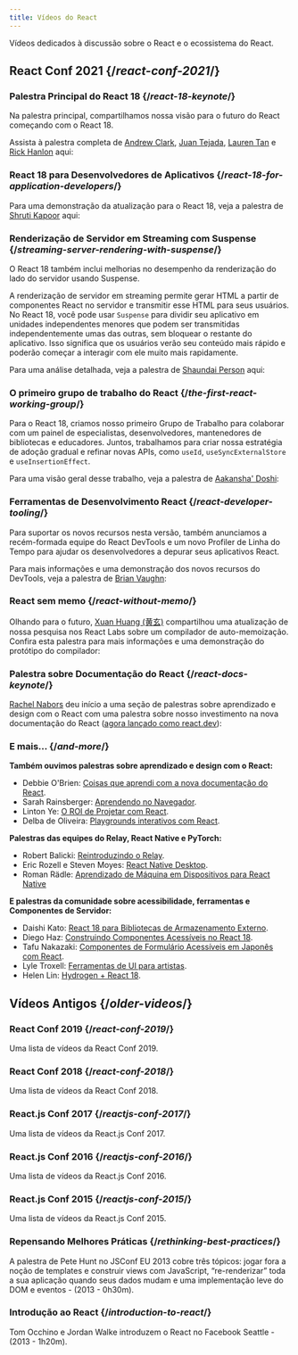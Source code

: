 ```yaml
---
title: Vídeos do React
---
```


<Intro>

Vídeos dedicados à discussão sobre o React e o ecossistema do React.

</Intro>

## React Conf 2021 {/*react-conf-2021*/}

### Palestra Principal do React 18 {/*react-18-keynote*/}

Na palestra principal, compartilhamos nossa visão para o futuro do React começando com o React 18.

Assista à palestra completa de [Andrew Clark](https://twitter.com/acdlite), [Juan Tejada](https://twitter.com/_jstejada), [Lauren Tan](https://twitter.com/potetotes) e [Rick Hanlon](https://twitter.com/rickhanlonii) aqui:

<YouTubeIframe src="https://www.youtube.com/embed/FZ0cG47msEk" title="Reprodutor de vídeo do YouTube" />

### React 18 para Desenvolvedores de Aplicativos {/*react-18-for-application-developers*/}

Para uma demonstração da atualização para o React 18, veja a palestra de [Shruti Kapoor](https://twitter.com/shrutikapoor08) aqui:

<YouTubeIframe src="https://www.youtube.com/embed/ytudH8je5ko" title="Reprodutor de vídeo do YouTube" />

### Renderização de Servidor em Streaming com Suspense {/*streaming-server-rendering-with-suspense*/}

O React 18 também inclui melhorias no desempenho da renderização do lado do servidor usando Suspense.

A renderização de servidor em streaming permite gerar HTML a partir de componentes React no servidor e transmitir esse HTML para seus usuários. No React 18, você pode usar `Suspense` para dividir seu aplicativo em unidades independentes menores que podem ser transmitidas independentemente umas das outras, sem bloquear o restante do aplicativo. Isso significa que os usuários verão seu conteúdo mais rápido e poderão começar a interagir com ele muito mais rapidamente.

Para uma análise detalhada, veja a palestra de [Shaundai Person](https://twitter.com/shaundai) aqui:

<YouTubeIframe src="https://www.youtube.com/embed/pj5N-Khihgc" title="Reprodutor de vídeo do YouTube" />

### O primeiro grupo de trabalho do React {/*the-first-react-working-group*/}

Para o React 18, criamos nosso primeiro Grupo de Trabalho para colaborar com um painel de especialistas, desenvolvedores, mantenedores de bibliotecas e educadores. Juntos, trabalhamos para criar nossa estratégia de adoção gradual e refinar novas APIs, como `useId`, `useSyncExternalStore` e `useInsertionEffect`.

Para uma visão geral desse trabalho, veja a palestra de [Aakansha' Doshi](https://twitter.com/aakansha1216):

<YouTubeIframe src="https://www.youtube.com/embed/qn7gRClrC9U" title="Reprodutor de vídeo do YouTube" />

### Ferramentas de Desenvolvimento React {/*react-developer-tooling*/}

Para suportar os novos recursos nesta versão, também anunciamos a recém-formada equipe do React DevTools e um novo Profiler de Linha do Tempo para ajudar os desenvolvedores a depurar seus aplicativos React.

Para mais informações e uma demonstração dos novos recursos do DevTools, veja a palestra de [Brian Vaughn](https://twitter.com/brian_d_vaughn):

<YouTubeIframe src="https://www.youtube.com/embed/oxDfrke8rZg" title="Reprodutor de vídeo do YouTube" />

### React sem memo {/*react-without-memo*/}

Olhando para o futuro, [Xuan Huang (黄玄)](https://twitter.com/Huxpro) compartilhou uma atualização de nossa pesquisa nos React Labs sobre um compilador de auto-memoização. Confira esta palestra para mais informações e uma demonstração do protótipo do compilador:

<YouTubeIframe src="https://www.youtube.com/embed/lGEMwh32soc" title="Reprodutor de vídeo do YouTube" />

### Palestra sobre Documentação do React {/*react-docs-keynote*/}

[Rachel Nabors](https://twitter.com/rachelnabors) deu início a uma seção de palestras sobre aprendizado e design com o React com uma palestra sobre nosso investimento na nova documentação do React ([agora lançado como react.dev](/blog/2023/03/16/introducing-react-dev)):

<YouTubeIframe src="https://www.youtube.com/embed/mneDaMYOKP8" title="Reprodutor de vídeo do YouTube" />

### E mais... {/*and-more*/}

**Também ouvimos palestras sobre aprendizado e design com o React:**

* Debbie O'Brien: [Coisas que aprendi com a nova documentação do React](https://youtu.be/-7odLW_hG7s).
* Sarah Rainsberger: [Aprendendo no Navegador](https://youtu.be/5X-WEQflCL0).
* Linton Ye: [O ROI de Projetar com React](https://youtu.be/7cPWmID5XAk).
* Delba de Oliveira: [Playgrounds interativos com React](https://youtu.be/zL8cz2W0z34).

**Palestras das equipes do Relay, React Native e PyTorch:**

* Robert Balicki: [Reintroduzindo o Relay](https://youtu.be/lhVGdErZuN4).
* Eric Rozell e Steven Moyes: [React Native Desktop](https://youtu.be/9L4FFrvwJwY).
* Roman Rädle: [Aprendizado de Máquina em Dispositivos para React Native](https://youtu.be/NLj73vrc2I8)

**E palestras da comunidade sobre acessibilidade, ferramentas e Componentes de Servidor:**

* Daishi Kato: [React 18 para Bibliotecas de Armazenamento Externo](https://youtu.be/oPfSC5bQPR8).
* Diego Haz: [Construindo Componentes Acessíveis no React 18](https://youtu.be/dcm8fjBfro8).
* Tafu Nakazaki: [Componentes de Formulário Acessíveis em Japonês com React](https://youtu.be/S4a0QlsH0pU).
* Lyle Troxell: [Ferramentas de UI para artistas](https://youtu.be/b3l4WxipFsE).
* Helen Lin: [Hydrogen + React 18](https://youtu.be/HS6vIYkSNks).

## Vídeos Antigos {/*older-videos*/}

### React Conf 2019 {/*react-conf-2019*/}

Uma lista de vídeos da React Conf 2019.
<YouTubeIframe title="React Conf 2019" src="https://www.youtube-nocookie.com/embed/playlist?list=PLPxbbTqCLbGHPxZpw4xj_Wwg8-fdNxJRh" />

### React Conf 2018 {/*react-conf-2018*/}

Uma lista de vídeos da React Conf 2018.
<YouTubeIframe title="React Conf 2018" src="https://www.youtube-nocookie.com/embed/playlist?list=PLPxbbTqCLbGE5AihOSExAa4wUM-P42EIJ" />

### React.js Conf 2017 {/*reactjs-conf-2017*/}

Uma lista de vídeos da React.js Conf 2017.
<YouTubeIframe title="React.js Conf 2017" src="https://www.youtube-nocookie.com/embed/playlist?list=PLb0IAmt7-GS3fZ46IGFirdqKTIxlws7e0" />

### React.js Conf 2016 {/*reactjs-conf-2016*/}

Uma lista de vídeos da React.js Conf 2016.
<YouTubeIframe title="React.js Conf 2016" src="https://www.youtube-nocookie.com/embed/playlist?list=PLb0IAmt7-GS0M8Q95RIc2lOM6nc77q1IY" />

### React.js Conf 2015 {/*reactjs-conf-2015*/}

Uma lista de vídeos da React.js Conf 2015.
<YouTubeIframe title="React.js Conf 2015" src="https://www.youtube-nocookie.com/embed/playlist?list=PLb0IAmt7-GS1cbw4qonlQztYV1TAW0sCr" />

### Repensando Melhores Práticas {/*rethinking-best-practices*/}

A palestra de Pete Hunt no JSConf EU 2013 cobre três tópicos: jogar fora a noção de templates e construir views com JavaScript, “re-renderizar” toda a sua aplicação quando seus dados mudam e uma implementação leve do DOM e eventos - (2013 - 0h30m).
<YouTubeIframe title="Pete Hunt: React: Repensando Melhores Práticas - JSConf EU 2013" src="https://www.youtube-nocookie.com/embed/x7cQ3mrcKaY" />

### Introdução ao React {/*introduction-to-react*/}

Tom Occhino e Jordan Walke introduzem o React no Facebook Seattle - (2013 - 1h20m).
<YouTubeIframe title="Tom Occhino e Jordan Walke introduzem o React no Facebook Seattle" src="https://www.youtube-nocookie.com/embed/XxVg_s8xAms" />